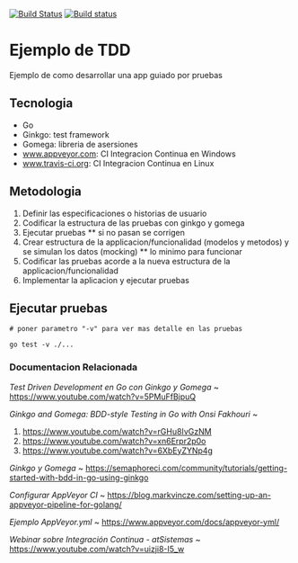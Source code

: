 [![Build Status](https://travis-ci.org/sait/tddexample.svg?branch=master)](https://travis-ci.org/sait/tddexample)
[![Build status](https://ci.appveyor.com/api/projects/status/w8bjo1a5vr43frvn?svg=true)](https://ci.appveyor.com/project/xerardoo/tddexample)


# Ejemplo de TDD
 Ejemplo de como desarrollar una app guiado por pruebas

## Tecnologia

- Go
- Ginkgo: test framework 
- Gomega: libreria de asersiones
- www.appveyor.com: CI Integracion Continua en Windows
- www.travis-ci.org: CI Integracion Continua en Linux


## Metodologia

1. Definir las especificaciones o historias de usuario
2. Codificar la estructura de las pruebas con ginkgo y gomega
3. Ejecutar pruebas ** si no pasan se corrigen
4. Crear estructura de la applicacion/funcionalidad (modelos y metodos) y se simulan los datos (mocking) ** lo minimo para funcionar
5. Codificar las pruebas acorde a la nueva estructura de la applicacion/funcionalidad
6. Implementar la aplicacion y ejecutar pruebas



## Ejecutar pruebas

```
# poner parametro "-v" para ver mas detalle en las pruebas

go test -v ./...

```


### Documentacion Relacionada

*Test Driven Development en Go con Ginkgo y Gomega* ~
https://www.youtube.com/watch?v=5PMuFfBjpuQ

*Ginkgo and Gomega: BDD-style Testing in Go with Onsi Fakhouri* ~
1. https://www.youtube.com/watch?v=rGHu8IvGzNM
2. https://www.youtube.com/watch?v=xn6Erpr2p0o
3. https://www.youtube.com/watch?v=6XbEyZYNp4g

*Ginkgo y Gomega* ~
https://semaphoreci.com/community/tutorials/getting-started-with-bdd-in-go-using-ginkgo

*Configurar AppVeyor CI* ~
https://blog.markvincze.com/setting-up-an-appveyor-pipeline-for-golang/

*Ejemplo AppVeyor.yml* ~
https://www.appveyor.com/docs/appveyor-yml/

*Webinar sobre Integración Continua - atSistemas* ~
https://www.youtube.com/watch?v=uizji8-I5_w